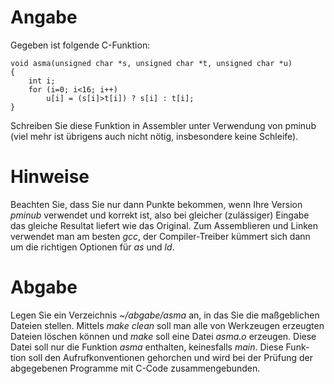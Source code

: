 # Angabe

Gegeben ist folgende C-Funktion:

	void asma(unsigned char *s, unsigned char *t, unsigned char *u) 
	{
		int i;
		for (i=0; i<16; i++)
			u[i] = (s[i]>t[i]) ? s[i] : t[i];
	}

Schreiben Sie diese Funktion in Assembler unter Verwendung von pminub (viel mehr ist übrigens auch nicht nötig, insbesondere keine Schleife).

# Hinweise

Beachten Sie, dass Sie nur dann Punkte bekommen, wenn Ihre Version *pminub* verwendet und korrekt ist, also bei gleicher (zulässiger) Eingabe das gleiche Resultat liefert wie das Original.
Zum Assemblieren und Linken verwendet man am besten *gcc*, der Compiler-Treiber kümmert sich dann um die richtigen Optionen für *as* und *ld*.

# Abgabe

Legen Sie ein Verzeichnis *~/abgabe/asma* an, in das Sie die maßgeblichen Dateien stellen. Mittels *make clean* soll man alle von Werkzeugen erzeugten Dateien löschen können und *make* soll eine Datei *asma.o* erzeugen. Diese Datei soll nur die Funktion *asma* enthalten, keinesfalls *main*. Diese Funk- tion soll den Aufrufkonventionen gehorchen und wird bei der Prüfung der abgegebenen Programme mit C-Code zusammengebunden.